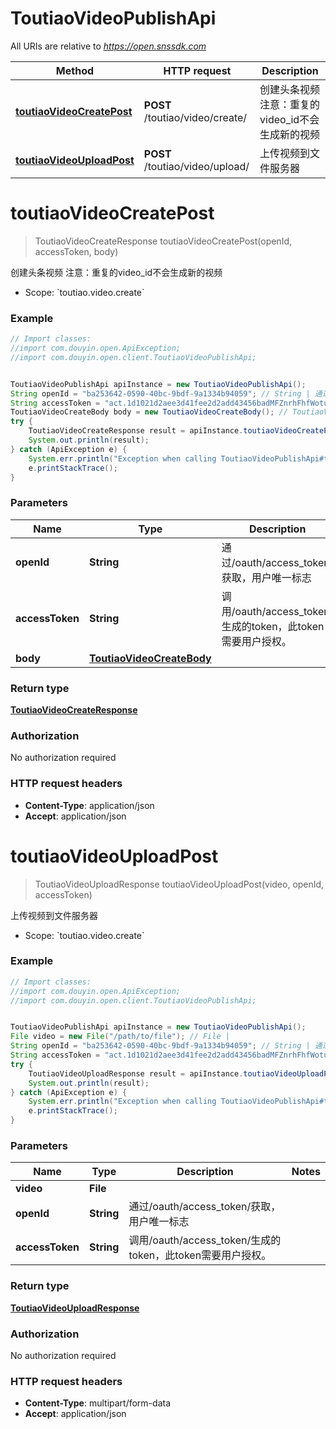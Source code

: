 # ToutiaoVideoPublishApi

All URIs are relative to *https://open.snssdk.com*

Method | HTTP request | Description
------------- | ------------- | -------------
[**toutiaoVideoCreatePost**](ToutiaoVideoPublishApi.md#toutiaoVideoCreatePost) | **POST** /toutiao/video/create/ | 创建头条视频  注意：重复的video_id不会生成新的视频
[**toutiaoVideoUploadPost**](ToutiaoVideoPublishApi.md#toutiaoVideoUploadPost) | **POST** /toutiao/video/upload/ | 上传视频到文件服务器

<a name="toutiaoVideoCreatePost"></a>
# **toutiaoVideoCreatePost**
> ToutiaoVideoCreateResponse toutiaoVideoCreatePost(openId, accessToken, body)

创建头条视频  注意：重复的video_id不会生成新的视频

* Scope: &#x60;toutiao.video.create&#x60; 

### Example
```java
// Import classes:
//import com.douyin.open.ApiException;
//import com.douyin.open.client.ToutiaoVideoPublishApi;


ToutiaoVideoPublishApi apiInstance = new ToutiaoVideoPublishApi();
String openId = "ba253642-0590-40bc-9bdf-9a1334b94059"; // String | 通过/oauth/access_token/获取，用户唯一标志
String accessToken = "act.1d1021d2aee3d41fee2d2add43456badMFZnrhFhfWotu3Ecuiuka27L56lr"; // String | 调用/oauth/access_token/生成的token，此token需要用户授权。
ToutiaoVideoCreateBody body = new ToutiaoVideoCreateBody(); // ToutiaoVideoCreateBody | 
try {
    ToutiaoVideoCreateResponse result = apiInstance.toutiaoVideoCreatePost(openId, accessToken, body);
    System.out.println(result);
} catch (ApiException e) {
    System.err.println("Exception when calling ToutiaoVideoPublishApi#toutiaoVideoCreatePost");
    e.printStackTrace();
}
```

### Parameters

Name | Type | Description  | Notes
------------- | ------------- | ------------- | -------------
 **openId** | **String**| 通过/oauth/access_token/获取，用户唯一标志 |
 **accessToken** | **String**| 调用/oauth/access_token/生成的token，此token需要用户授权。 |
 **body** | [**ToutiaoVideoCreateBody**](ToutiaoVideoCreateBody.md)|  | [optional]

### Return type

[**ToutiaoVideoCreateResponse**](ToutiaoVideoCreateResponse.md)

### Authorization

No authorization required

### HTTP request headers

 - **Content-Type**: application/json
 - **Accept**: application/json

<a name="toutiaoVideoUploadPost"></a>
# **toutiaoVideoUploadPost**
> ToutiaoVideoUploadResponse toutiaoVideoUploadPost(video, openId, accessToken)

上传视频到文件服务器

* Scope: &#x60;toutiao.video.create&#x60; 

### Example
```java
// Import classes:
//import com.douyin.open.ApiException;
//import com.douyin.open.client.ToutiaoVideoPublishApi;


ToutiaoVideoPublishApi apiInstance = new ToutiaoVideoPublishApi();
File video = new File("/path/to/file"); // File | 
String openId = "ba253642-0590-40bc-9bdf-9a1334b94059"; // String | 通过/oauth/access_token/获取，用户唯一标志
String accessToken = "act.1d1021d2aee3d41fee2d2add43456badMFZnrhFhfWotu3Ecuiuka27L56lr"; // String | 调用/oauth/access_token/生成的token，此token需要用户授权。
try {
    ToutiaoVideoUploadResponse result = apiInstance.toutiaoVideoUploadPost(video, openId, accessToken);
    System.out.println(result);
} catch (ApiException e) {
    System.err.println("Exception when calling ToutiaoVideoPublishApi#toutiaoVideoUploadPost");
    e.printStackTrace();
}
```

### Parameters

Name | Type | Description  | Notes
------------- | ------------- | ------------- | -------------
 **video** | **File**|  |
 **openId** | **String**| 通过/oauth/access_token/获取，用户唯一标志 |
 **accessToken** | **String**| 调用/oauth/access_token/生成的token，此token需要用户授权。 |

### Return type

[**ToutiaoVideoUploadResponse**](ToutiaoVideoUploadResponse.md)

### Authorization

No authorization required

### HTTP request headers

 - **Content-Type**: multipart/form-data
 - **Accept**: application/json

